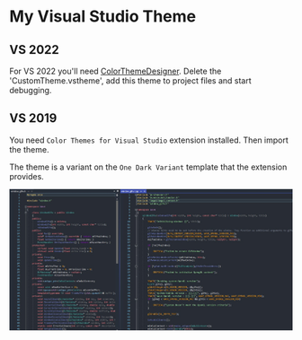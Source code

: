 # My Visual Studio Theme

## VS 2022

For VS 2022 you'll need [ColorThemeDesigner](https://marketplace.visualstudio.com/items?itemName=ms-madsk.ColorThemeDesigner). 
Delete the 'CustomTheme.vstheme', add this theme to project files and start debugging.

## VS 2019
You need `Color Themes for Visual Studio` extension installed. Then import the theme. <br>

The theme is a variant on the `One Dark Variant` template that the extension provides.

![Screenshot](https://github.com/didibib/my-vs-theme/blob/d820db726936b458b3402ad35fe7b2d67adcc00d/screenshot.jpg)
